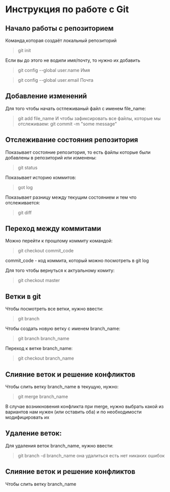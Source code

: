 # Инструкция по работе с Git

## Начало работы с репозиторием
Команда,которая создаёт локальный репозиторий
> git init

Если вы до этого не водили имя/почту, то нужно их добавить
>git config --global user.name Имя

>git config --global user.email Почта



## Добавление изменений 
Для того чтобы начать остлеживаный файл с именем file_name:
> git add file_name
И чтобы зафиксировать все файлы, которые мы отслеживаем:
>git commit -m "some message"



## Отслеживание состояния репозитория 
Показывает состояние репозитория, то есть файлы которые были добавлены в репозиторий или изменены:
> git status

Показывает историю коммитов:
> got log

Показывает разницу между текущим состоянием и тем что отслеживается:
>git diff


## Переход между коммитами
Можно перейти к прошлому коммиту командой:
>git checkout commit_code

commit_code - код коммита, который можно посмотреть в git log

Для того чтобы вернуться к актуальному комиту:
> git checkout master

## Ветки в git

Чтобы посмотреть все ветки, нужно ввести:
> git branch

Чтобы создать новую ветку с именем branch_name:
> git branch branch_name

Переход к ветке branch_name:
> git checkout branch_name 

## Слияние веток и решение конфликтов

Чтобы слить ветку branch_name в текущую, нужно:
> git merge branch_name

В  случае возникновения конфликта при merge, нужно выбрать какой из вариантов нам нужен (или оставить оба) и по необходимости модифицировать их










































































## Удаление веток:
Для удаления веток branch_name, нужно ввести:

> git branch -d branch_name
она удалиться есть нет никаких ошибок

## Слияние веток и решение конфликтов

Чтобы слить ветку branch_name 
